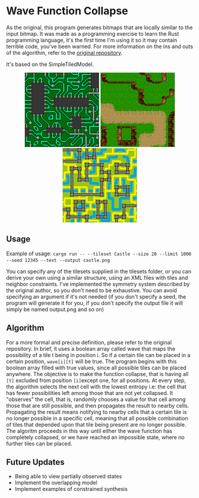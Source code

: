 # Wave Function Collapse

As the original, this program generates bitmaps that are locally similar to the input bitmap.
It was made as a programming exercise to learn the Rust programming language, it's the first time I'm using it so it may contain terrible code, you've been warned.
For more information on the ins and outs of the algorithm, refer to the [original repository](https://github.com/mxgmn/WaveFunctionCollapse).

It's based on the SimpleTiledModel.

<p align="center">
  <img src="./examples/circuit.png" alt="circuit" width="200"/>
  <img src="./examples/output.png" alt="summer" width="200"/>
  <img src="./examples/castle.png" alt="castle" width="200">
</p>

## Usage

Example of usage:
``cargo run -- --tileset Castle --size 20 --limit 1000 --seed 12345 --text --output castle.png``

You can specify any of the tilesets supplied in the tilesets folder, or you can derive your own using a similar structure, using an XML files with tiles and neighbor constraints. I've implemented the symmetry system described by the original author, so you don't need to be exhaustive.
You can avoid specifying an argument if it's not needed (if you don't specify a seed, the program will generate it for you, if you don't specify the output file it will simply be named output.png and so on)

## Algorithm

For a more formal and precise definition, please refer to the original repository.
In brief, it uses a boolean array called wave that maps the possibility of a tile t being in position i. So if a certain tile can be placed in a certain position, `wave[i][t]` will be true.
The program begins with this boolean array filled with true values, since all possible tiles can be placed anywhere.
The objective is to make the function collapse, that is having all `[t]` excluded from position `[i]`except one, for all positions.
At every step, the algorithm selects the next cell with the lowest entropy i.e: the cell that has fewer possibilities left among those that are not yet collapsed. It "observes" the cell, that is, randomly chooses a value for that cell among those that are still possible, and then propagates the result to nearby cells.
Propagating the result means notifying to nearby cells that a certain tile is no longer possible in a specific cell, meaning that all possible combination of tiles that depended upon that tile being present are no longer possible.
The algoritm proceeds in this way until either the wave function has completely collapsed, or we have reached an impossible state, where no further tiles can be placed.

## Future Updates
- Being able to view partially observed states
- Implement the overlapping model
- Implement examples of constrained synthesis